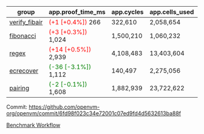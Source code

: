 | group | app.proof_time_ms | app.cycles | app.cells_used | leaf.proof_time_ms | leaf.cycles | leaf.cells_used |
| -- | -- | -- | -- | -- | -- | -- |
| [verify_fibair](https://github.com/openvm-org/openvm/blob/benchmark-results/benchmarks-pr/2066/verify_fibair-6fd98f023c34e72001c07ed9fd4d5632613ba88f.md) |<span style='color: red'>(+1 [+0.4%])</span> 266 |  322,610 |  2,058,654 |- | - | - |
| [fibonacci](https://github.com/openvm-org/openvm/blob/benchmark-results/benchmarks-pr/2066/fibonacci-6fd98f023c34e72001c07ed9fd4d5632613ba88f.md) |<span style='color: red'>(+3 [+0.3%])</span> 1,024 |  1,500,210 |  1,060,232 |- | - | - |
| [regex](https://github.com/openvm-org/openvm/blob/benchmark-results/benchmarks-pr/2066/regex-6fd98f023c34e72001c07ed9fd4d5632613ba88f.md) |<span style='color: red'>(+14 [+0.5%])</span> 2,939 |  4,108,483 |  13,403,604 |- | - | - |
| [ecrecover](https://github.com/openvm-org/openvm/blob/benchmark-results/benchmarks-pr/2066/ecrecover-6fd98f023c34e72001c07ed9fd4d5632613ba88f.md) |<span style='color: green'>(-36 [-3.1%])</span> 1,112 |  140,497 |  2,275,056 |- | - | - |
| [pairing](https://github.com/openvm-org/openvm/blob/benchmark-results/benchmarks-pr/2066/pairing-6fd98f023c34e72001c07ed9fd4d5632613ba88f.md) |<span style='color: green'>(-2 [-0.1%])</span> 1,608 |  1,882,939 |  23,722,622 |- | - | - |


Commit: https://github.com/openvm-org/openvm/commit/6fd98f023c34e72001c07ed9fd4d5632613ba88f

[Benchmark Workflow](https://github.com/openvm-org/openvm/actions/runs/17280961141)
